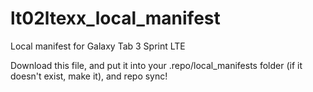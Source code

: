lt02ltexx_local_manifest
===========================

Local manifest for  Galaxy Tab 3 Sprint LTE

Download this file, and put it into your .repo/local_manifests folder (if it doesn't exist, make it), and repo sync!
